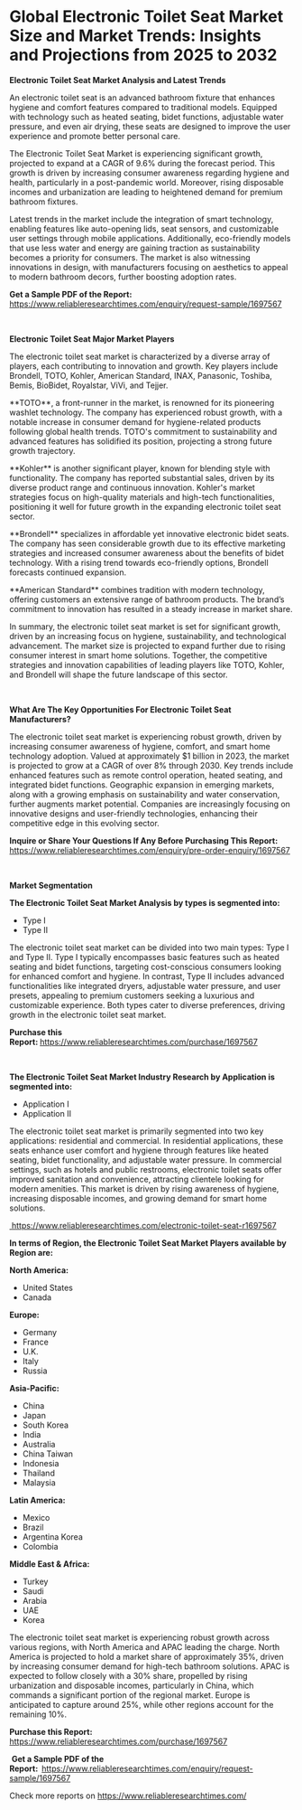 <p><h1>Global Electronic Toilet Seat Market Size and Market Trends: Insights and Projections from 2025 to 2032</h1></p><p><strong>Electronic Toilet Seat Market Analysis and Latest Trends</strong></p>
<p><p>An electronic toilet seat is an advanced bathroom fixture that enhances hygiene and comfort features compared to traditional models. Equipped with technology such as heated seating, bidet functions, adjustable water pressure, and even air drying, these seats are designed to improve the user experience and promote better personal care.</p><p>The Electronic Toilet Seat Market is experiencing significant growth, projected to expand at a CAGR of 9.6% during the forecast period. This growth is driven by increasing consumer awareness regarding hygiene and health, particularly in a post-pandemic world. Moreover, rising disposable incomes and urbanization are leading to heightened demand for premium bathroom fixtures. </p><p>Latest trends in the market include the integration of smart technology, enabling features like auto-opening lids, seat sensors, and customizable user settings through mobile applications. Additionally, eco-friendly models that use less water and energy are gaining traction as sustainability becomes a priority for consumers. The market is also witnessing innovations in design, with manufacturers focusing on aesthetics to appeal to modern bathroom decors, further boosting adoption rates.</p></p>
<p><strong>Get a Sample PDF of the Report:&nbsp;</strong> <a href="https://www.reliableresearchtimes.com/enquiry/request-sample/1697567?utm_campaign=3190&utm_medium=2&utm_source=Github&utm_content=ia&utm_term=24032025&utm_id=electronic-toilet-seat">https://www.reliableresearchtimes.com/enquiry/request-sample/1697567</a></p>
<p>&nbsp;</p>
<p><strong>Electronic Toilet Seat Major Market Players</strong></p>
<p><p>The electronic toilet seat market is characterized by a diverse array of players, each contributing to innovation and growth. Key players include Brondell, TOTO, Kohler, American Standard, INAX, Panasonic, Toshiba, Bemis, BioBidet, Royalstar, ViVi, and Tejjer. </p><p>**TOTO**, a front-runner in the market, is renowned for its pioneering washlet technology. The company has experienced robust growth, with a notable increase in consumer demand for hygiene-related products following global health trends. TOTO's commitment to sustainability and advanced features has solidified its position, projecting a strong future growth trajectory.</p><p>**Kohler** is another significant player, known for blending style with functionality. The company has reported substantial sales, driven by its diverse product range and continuous innovation. Kohler's market strategies focus on high-quality materials and high-tech functionalities, positioning it well for future growth in the expanding electronic toilet seat sector.</p><p>**Brondell** specializes in affordable yet innovative electronic bidet seats. The company has seen considerable growth due to its effective marketing strategies and increased consumer awareness about the benefits of bidet technology. With a rising trend towards eco-friendly options, Brondell forecasts continued expansion.</p><p>**American Standard** combines tradition with modern technology, offering customers an extensive range of bathroom products. The brand’s commitment to innovation has resulted in a steady increase in market share.</p><p>In summary, the electronic toilet seat market is set for significant growth, driven by an increasing focus on hygiene, sustainability, and technological advancement. The market size is projected to expand further due to rising consumer interest in smart home solutions. Together, the competitive strategies and innovation capabilities of leading players like TOTO, Kohler, and Brondell will shape the future landscape of this sector.</p></p>
<p>&nbsp;</p>
<p><strong>What Are The Key Opportunities For Electronic Toilet Seat Manufacturers?</strong></p>
<p><p>The electronic toilet seat market is experiencing robust growth, driven by increasing consumer awareness of hygiene, comfort, and smart home technology adoption. Valued at approximately $1 billion in 2023, the market is projected to grow at a CAGR of over 8% through 2030. Key trends include enhanced features such as remote control operation, heated seating, and integrated bidet functions. Geographic expansion in emerging markets, along with a growing emphasis on sustainability and water conservation, further augments market potential. Companies are increasingly focusing on innovative designs and user-friendly technologies, enhancing their competitive edge in this evolving sector.</p></p>
<p><strong>Inquire or Share Your Questions If Any Before Purchasing This Report:</strong> <a href="https://www.reliableresearchtimes.com/enquiry/pre-order-enquiry/1697567?utm_campaign=3190&utm_medium=2&utm_source=Github&utm_content=ia&utm_term=24032025&utm_id=electronic-toilet-seat">https://www.reliableresearchtimes.com/enquiry/pre-order-enquiry/1697567</a></p>
<p>&nbsp;</p>
<p><strong>Market Segmentation</strong></p>
<p><strong>The Electronic Toilet Seat Market Analysis by types is segmented into:</strong></p>
<p><ul><li>Type I</li><li>Type II</li></ul></p>
<p><p>The electronic toilet seat market can be divided into two main types: Type I and Type II. Type I typically encompasses basic features such as heated seating and bidet functions, targeting cost-conscious consumers looking for enhanced comfort and hygiene. In contrast, Type II includes advanced functionalities like integrated dryers, adjustable water pressure, and user presets, appealing to premium customers seeking a luxurious and customizable experience. Both types cater to diverse preferences, driving growth in the electronic toilet seat market.</p></p>
<p><strong>Purchase this Report:&nbsp;</strong><a href="https://www.reliableresearchtimes.com/purchase/1697567?utm_campaign=3190&utm_medium=2&utm_source=Github&utm_content=ia&utm_term=24032025&utm_id=electronic-toilet-seat">https://www.reliableresearchtimes.com/purchase/1697567</a></p>
<p>&nbsp;</p>
<p><strong>The Electronic Toilet Seat Market Industry Research by Application is segmented into:</strong></p>
<p><ul><li>Application I</li><li>Application II</li></ul></p>
<p><p>The electronic toilet seat market is primarily segmented into two key applications: residential and commercial. In residential applications, these seats enhance user comfort and hygiene through features like heated seating, bidet functionality, and adjustable water pressure. In commercial settings, such as hotels and public restrooms, electronic toilet seats offer improved sanitation and convenience, attracting clientele looking for modern amenities. This market is driven by rising awareness of hygiene, increasing disposable incomes, and growing demand for smart home solutions.</p></p>
<p><a href="https://www.reliableresearchtimes.com/electronic-toilet-seat-r1697567?utm_campaign=3190&utm_medium=2&utm_source=Github&utm_content=ia&utm_term=24032025&utm_id=electronic-toilet-seat">&nbsp;https://www.reliableresearchtimes.com/electronic-toilet-seat-r1697567</a></p>
<p><strong>In terms of Region, the Electronic Toilet Seat Market Players available by Region are:</strong></p>
<p>
    <p> <strong> North America: </strong>
        <ul>
            <li>United States</li>
            <li>Canada</li>
        </ul>
        </p> 
    <p> <strong> Europe: </strong>
        <ul>
            <li>Germany</li>
            <li>France</li>
            <li>U.K.</li>
            <li>Italy</li>
            <li>Russia</li>
        </ul>
        </p> 
    <p> <strong> Asia-Pacific: </strong>
        <ul>
            <li>China</li>
            <li>Japan</li>
            <li>South Korea</li>
            <li>India</li>
            <li>Australia</li>
            <li>China Taiwan</li>
            <li>Indonesia</li>
            <li>Thailand</li>
            <li>Malaysia</li>
        </ul>
        </p> 
    <p> <strong> Latin America: </strong>
        <ul>
            <li>Mexico</li>
            <li>Brazil</li>
            <li>Argentina Korea</li>
            <li>Colombia</li>
        </ul>
        </p> 
    <p> <strong> Middle East & Africa: </strong>
        <ul>
            <li>Turkey</li>
            <li>Saudi</li>
            <li>Arabia</li>
            <li>UAE</li>
            <li>Korea</li>
        </ul>
    </p>
    </p>
<p><p>The electronic toilet seat market is experiencing robust growth across various regions, with North America and APAC leading the charge. North America is projected to hold a market share of approximately 35%, driven by increasing consumer demand for high-tech bathroom solutions. APAC is expected to follow closely with a 30% share, propelled by rising urbanization and disposable incomes, particularly in China, which commands a significant portion of the regional market. Europe is anticipated to capture around 25%, while other regions account for the remaining 10%.</p></p>
<p><strong>Purchase this Report: </strong><a href="https://www.reliableresearchtimes.com/purchase/1697567?utm_campaign=3190&utm_medium=2&utm_source=Github&utm_content=ia&utm_term=24032025&utm_id=electronic-toilet-seat">https://www.reliableresearchtimes.com/purchase/1697567</a></p>
<p>&nbsp;<strong>Get a Sample PDF of the Report:&nbsp;&nbsp;</strong><a href="https://www.reliableresearchtimes.com/enquiry/request-sample/1697567?utm_campaign=3190&utm_medium=2&utm_source=Github&utm_content=ia&utm_term=24032025&utm_id=electronic-toilet-seat">https://www.reliableresearchtimes.com/enquiry/request-sample/1697567</a></p>
<p><strong></strong></p>
<p>Check more reports on <a href="https://www.reliableresearchtimes.com/?utm_campaign=3190&utm_medium=2&utm_source=Github&utm_content=ia&utm_term=24032025&utm_id=electronic-toilet-seat">https://www.reliableresearchtimes.com/</a></p>